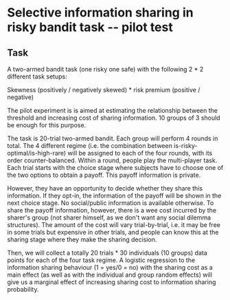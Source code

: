 # Selective information sharing in risky bandit task -- pilot test

## Task

A two-armed bandit task (one risky one safe) with the following 2 * 2 different task setups:

Skewness (positively / negatively skewed) * risk premium (positive / negative) 

The pilot experiment is is aimed at estimating the relationship between the threshold and increasing cost of sharing information. 10 groups of 3 should be enough for this purpose. 

The task is 20-trial two-armed bandit. Each group will perform 4 rounds in total. The 4 different regime (i.e. the combination between is-risky-optimal/is-high-rare) will be assigned to each of the four rounds, with its order counter-balanced. Within a round, people play the multi-player task. Each trial starts with the choice stage where subjects have to choose one of the two options to obtain a payoff. This payoff information is private. 

However, they have an opportunity to decide whether they share this information. If they opt-in, the information of the payoff will be shown in the next choice stage. No social/public information is available otherwise. To share the payoff information, however, there is a wee cost incurred by the sharer's group (not sharer himself, as we don't want any social dilemma structures). The amount of the cost will vary trial-by-trial, i.e. it may be free in some trials but expensive in other trials, and people can know this at the sharing stage where they make the sharing decision.  

Then, we will collect a totally 20 trials * 30 individuals (10 groups) data points for each of the four task regime. A logistic regression to the information sharing behaviour (1 = yes/0 = no) with the sharing cost as a main effect (as well as with the individual and group random effects) will give us a marginal effect of increasing sharing cost to information sharing probability.